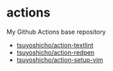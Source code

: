 # actions
My Github Actions base repository

- [tsuyoshicho/action-textlint](https://github.com/tsuyoshicho/action-textlint)
- [tsuyoshicho/action-redpen](https://github.com/tsuyoshicho/action-redpen)
- [tsuyoshicho/action-setup-vim](https://github.com/tsuyoshicho/action-setup-vim)
